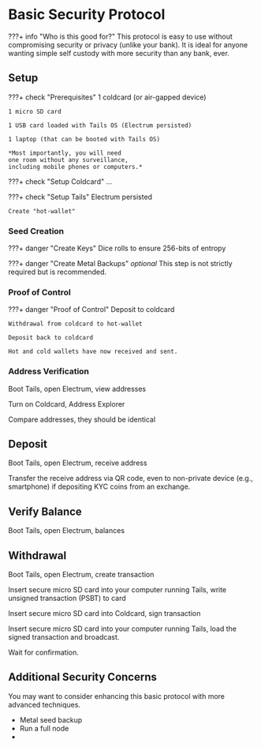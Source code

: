 # Basic Security Protocol


???+ info "Who is this good for?"
    This protocol
    is easy to use
    without compromising 
    security or privacy (unlike your bank).
    It is ideal for
    anyone wanting simple 
    self custody
    with more security than any bank, ever.



## Setup


???+ check "Prerequisites"
    1 coldcard (or air-gapped device)

    1 micro SD card

    1 USB card loaded with Tails OS (Electrum persisted)
    
    1 laptop (that can be booted with Tails OS)

    *Most importantly, you will need
    one room without any surveillance,
    including mobile phones or computers.*



???+ check "Setup Coldcard"
    ...


???+ check "Setup Tails"
    Electrum persisted

    Create "hot-wallet"

    

### Seed Creation

???+ danger "Create Keys"
    Dice rolls to ensure 256-bits of entropy



???+ danger "Create Metal Backups"
    *optional*
    This step is not strictly required
    but is recommended.




### Proof of Control

???+ danger "Proof of Control"
    Deposit to coldcard

    Withdrawal from coldcard to hot-wallet

    Deposit back to coldcard

    Hot and cold wallets have now received and sent.



### Address Verification

Boot Tails, open Electrum, view addresses

Turn on Coldcard, Address Explorer

Compare addresses, they should be identical




## Deposit 

Boot Tails, open Electrum, receive address

Transfer the receive address via QR code,
 even to non-private device (e.g., smartphone)
 if depositing KYC coins from an exchange.




## Verify Balance

Boot Tails, open Electrum, balances




## Withdrawal 

Boot Tails, open Electrum,
 create transaction

Insert secure micro SD card into your computer running Tails,
 write unsigned transaction (PSBT) to card

Insert secure micro SD card into Coldcard,
 sign transaction

Insert secure micro SD card into your computer running Tails,
 load the signed transaction and broadcast.

Wait for confirmation.


## Additional Security Concerns

You may want to consider enhancing this basic
 protocol with more advanced techniques.

+ Metal seed backup
+ Run a full node
+ 
